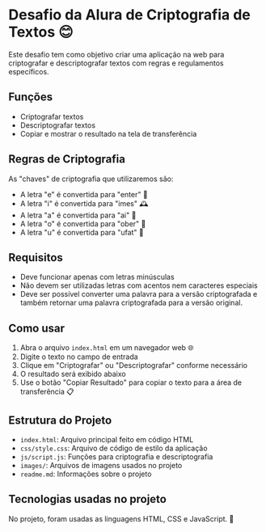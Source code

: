 # Desafio da Alura de Criptografia de Textos 😊

Este desafio tem como objetivo criar uma aplicação na web para criptografar e descriptografar textos com regras e regulamentos específicos.

## Funções

- Criptografar textos
- Descriptografar textos
- Copiar e mostrar o resultado na tela de transferência

## Regras de Criptografia
As "chaves" de criptografia que utilizaremos são:
- A letra "e" é convertida para "enter" 🚪
- A letra "i" é convertida para "imes" 🕰️
- A letra "a" é convertida para "ai" 🤖
- A letra "o" é convertida para "ober" 🌊
- A letra "u" é convertida para "ufat" 🚀

## Requisitos
- Deve funcionar apenas com letras minúsculas
- Não devem ser utilizadas letras com acentos nem caracteres especiais
- Deve ser possível converter uma palavra para a versão criptografada e também retornar uma palavra criptografada para a versão original.

## Como usar
1. Abra o arquivo `index.html` em um navegador web 🌐
2. Digite o texto no campo de entrada
3. Clique em "Criptografar" ou "Descriptografar" conforme necessário
4. O resultado será exibido abaixo
5. Use o botão "Copiar Resultado" para copiar o texto para a área de transferência 📋

## Estrutura do Projeto

- `index.html`: Arquivo principal feito em código HTML
- `css/style.css`: Arquivo de código de estilo da aplicação
- `js/script.js`: Funções para criptografia e descriptografia 
- `images/`: Arquivos de imagens usados no projeto
- `readme.md`: Informações sobre o projeto

## Tecnologias usadas no projeto

No projeto, foram usadas as linguagens HTML, CSS e JavaScript. 🚀
